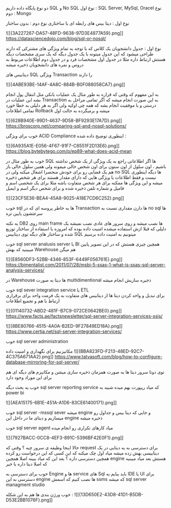 دو نوع پایگاه داده داریم  SQL و No SQL
نوع اول : SQL Server, MySql, Oracel
نوع دوم : Mongo

نوع اول : دیتا بیس های رابطه ای یا ساختاری 
نوع دوم : بدون ساختار

![[{3A227267-DA57-48FD-9638-97D3E4877A59}.png]]
https://datasciencedojo.com/blog/sql-or-nosql/

نوع اول : جدول دانشجویان یک کلاس که با توجه به تمام ویژگی های مشترکی که دارند طراحی میشود که این جدول میتونه با یک جدول دیگه که یک سری مشخصات دیگه هستش ارتباط داره مثلا در جدول اول مشخصات فرد و در جدول دوم اطلاعات مربوط به دروس و نمره های دانشجویان ذخیره میشه 

دیتابیس های SQL ویژگی Transaction را دارند 

![[{4ABE93BE-14AF-4A8C-884B-B0F088058CA7}.png]]

به این مفهوم که وقتی که قراره به طور مثال یک عملیات بانکی مثل انتقال پول انجام بشه این عملیات در Transaction به این صورت انجام میشه که اگر تمامی مراحل به درستی و با موفقیت انجام بشه که همه چی اوکیه ولی اگر به هر دلیلی به خطا خورد تمامی اطلاعات Rollback میشه و برمیگرده به حالت اول  

![[{628B940E-99D1-4637-9D58-BF9293E17A7D}.png]]
https://broscorp.net/comparing-sql-and-nosql-solutions/

خوب برای ویژگی ACID Compliance اینطوری توضیح داده شده :

![[{6A935A1E-E056-4F67-91F7-C6551F2D13E6}.png]]
https://blog.bytebytego.com/p/ep89-what-does-acid-mean

خوب به طور مثال در SQL ها اگر اطلاعاتی راجع به یک ویژگی از یک شخص نداشته باشیم ، اون سلول از اون ستون برای اون شخص خالی میمونه ولی همین سلول خالی باز هم یک فضایی رو برای خودش منحصرا اشغال میکنه 
ولی در no SQL ها دیگه اینطوری نیست و فقط اطلاعات یا ویژگی هایی که دارای مقدار هستند برای هر شخص ذخیره میشه و این ویژگی ها ممکنه برای هر شخص متفاوت باشه مثلا برای یک شخصی اسم و فامیل و شماره تلفن ذخیره شده و برای شخص دیگر اسم و ایمیل 

![[{23CF5E36-BEA4-45A8-9025-A18E7CD6C252}.png]]

خوب sql ها به خاطر پروسه ای که در Transaction ها دارن مقداری نسبت به no sql ها سرعتشون پایین تره 

یه نکته DB2 روی main frame ها نصب میشه و روی سرور های عادی نصب نمیشه یک دلیلی که قبلا ازش استفاده میشده امنیت داده بوده که امروزه با استفاده از ساختار توزیع شده و ساختار های دیگه توی دیتابیس SQL میتونیم به امنیت داده برسیم

خوب sql server analusis server یا BI همچین چیزی هستش که در این تصویر پایین میبینید 
که بهش Warehouse هم میگن

![[{E8560DF3-52BB-4346-853F-6449F056761E}.png]]
https://bimentalist.com/2011/07/28/msbi-5-ssas-1-what-is-ssas-sql-server-analysis-services/

در Warehouse ها دیتا به صورت multidimentional ذخیره سازیش انجام میشه 

 خوب  sql sever integration service یا  ETL  
 برای تبدیل و واحد کردن دیتا ها از دیتابیس های متفاوت به یک فرمت واحد برای برقراری ارتباط با هم و تجمیع اطلاعات  

![[{01140732-ABD2-481F-B7C9-072CE0642BE0}.png]] 
https://www.facts.ae/factsnewsletter/sql-server-integration-services-ssis/

![[{8BE80766-4515-4A0A-B2ED-9F27849ED18A}.png]]
https://www.certia.net/sql-server-integration-services/

خوب sql server administration

مکانیزنیم برای نگهداری و امنیت داده 
![[{BBA823FD-F213-48ED-92C7-4C375A671AA2}.png]]
https://www.tatvasoft.com/blog/how-to-configure-database-mirroring-for-sql-server/

توی دوتا سرور دیتا ها به صورت همزمان ذخیره سازی میشن  و مکانیزم های دیگه ای هم برای این موراد وجود دارد 

خوب یه بحث دیگه sql server reporting service   که میاد ریپورت بهم میده شبیه به power bi 

![[{AEA15175-6B1E-451A-A1D6-83CE61400171}.png]]

خوب sql server -mssql sever میشه engine و جایی که دیتا بیس و جداول رو میسازیم  و دیتای ما در داخل این engine ذخیره میشه 

خوب sql server agent میاد کارهای تکراری رو انجام میده 

![[{7927BACC-0CC8-4EF3-891C-5396BF42E0F1}.png]]

حالا اینجا وظیفه ی سرور چیه ؟ وقتی که request برای دسترسی به یه دیتایی در یک دیتابیسی بهش زده میشه میاد اول چک میکنه که این کسی که این درخواست رو کرده همچین دسترسی داره ؟ بعد این که میاد ببینه اصلا همچین engine هستش بعد میاد میبنیه که اصلا دیتا داره یا خیر 

خوب برای دسترسی به Engine ها و service های Sql باید بیایم یه IDE یا UI برای دسترسی به این engine ها نصب کنیم که اسمش ssms که میشه sql server managment studio 

خوب ورژن بندی ها هم به این شکله :
![[{13D650E2-43D8-41D1-B5DB-D53E2BB1076F}.png]]


